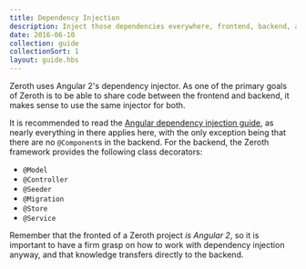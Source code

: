 ```yaml
---
title: Dependency Injection
description: Inject those dependencies everywhere, frontend, backend, anywhere!
date: 2016-06-10
collection: guide
collectionSort: 1
layout: guide.hbs
---
```


Zeroth uses Angular 2's dependency injector. As one of the primary goals of Zeroth is to be able to share code between
the frontend and backend, it makes sense to use the same injector for both.

It is recommended to read the 
[Angular dependency injection guide](https://angular.io/docs/ts/latest/guide/dependency-injection.html), 
as nearly everything in there applies here, with the only exception being that there are no `@Component`s in the backend.
For the backend, the Zeroth framework provides the following class decorators:
* `@Model`
* `@Controller`
* `@Seeder`
* `@Migration`
* `@Store`
* `@Service`

Remember that the fronted of a Zeroth project *is Angular 2*, so it is important to have a firm grasp on how to work
with dependency injection anyway, and that knowledge transfers directly to the backend.


